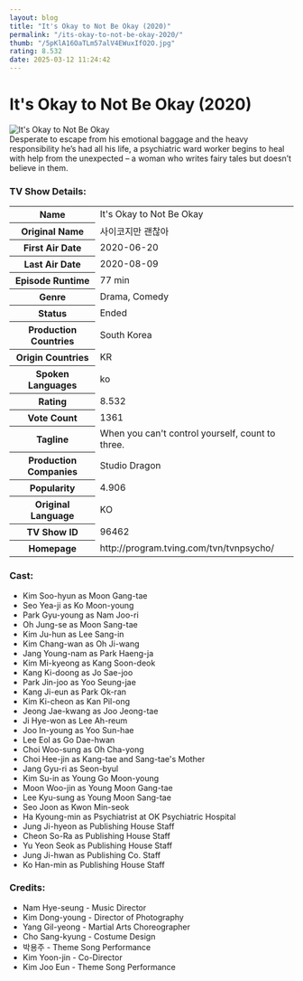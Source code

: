 ```yaml
---
layout: blog
title: "It's Okay to Not Be Okay (2020)"
permalink: "/its-okay-to-not-be-okay-2020/"
thumb: "/5pKlA16OaTLm57alV4EWuxIfO2O.jpg"
rating: 8.532
date: 2025-03-12 11:24:42
---
```

<h1 class="title">It's Okay to Not Be Okay (2020)</h1><div class="poster"><img src="{{ site.imglink }}/5pKlA16OaTLm57alV4EWuxIfO2O.jpg" class="img-fluid my-3" alt="It's Okay to Not Be Okay"/></div><div class="plot">Desperate to escape from his emotional baggage and the heavy responsibility he’s had all his life, a psychiatric ward worker begins to heal with help from the unexpected – a woman who writes fairy tales but doesn’t believe in them.</div><h3>TV Show Details:</h3><table class="table table-bordered details"><tr><th>Name</th><td>It's Okay to Not Be Okay</td></tr><tr><th>Original Name</th><td>사이코지만 괜찮아</td></tr><tr><th>First Air Date</th><td>2020-06-20</td></tr><tr><th>Last Air Date</th><td>2020-08-09</td></tr><tr><th>Episode Runtime</th><td>77 min</td></tr><tr><th>Genre</th><td>Drama, Comedy</td></tr><tr><th>Status</th><td>Ended</td></tr><tr><th>Production Countries</th><td>South Korea</td></tr><tr><th>Origin Countries</th><td>KR</td></tr><tr><th>Spoken Languages</th><td>ko</td></tr><tr><th>Rating</th><td>8.532</td></tr><tr><th>Vote Count</th><td>1361</td></tr><tr><th>Tagline</th><td>When you can't control yourself, count to three.</td></tr><tr><th>Production Companies</th><td>Studio Dragon</td></tr><tr><th>Popularity</th><td>4.906</td></tr><tr><th>Original Language</th><td>KO</td></tr><tr><th>TV Show ID</th><td>96462</td></tr><tr><th>Homepage</th><td>http://program.tving.com/tvn/tvnpsycho/</td></tr></table><h3>Cast:</h3><ul class="list-group cast"><li>Kim Soo-hyun as Moon Gang-tae</li><li>Seo Yea-ji as Ko Moon-young</li><li>Park Gyu-young as Nam Joo-ri</li><li>Oh Jung-se as Moon Sang-tae</li><li>Kim Ju-hun as Lee Sang-in</li><li>Kim Chang-wan as Oh Ji-wang</li><li>Jang Young-nam as Park Haeng-ja</li><li>Kim Mi-kyeong as Kang Soon-deok</li><li>Kang Ki-doong as Jo Sae-joo</li><li>Park Jin-joo as Yoo Seung-jae</li><li>Kang Ji-eun as Park Ok-ran</li><li>Kim Ki-cheon as Kan Pil-ong</li><li>Jeong Jae-kwang as Joo Jeong-tae</li><li>Ji Hye-won as Lee Ah-reum</li><li>Joo In-young as Yoo Sun-hae</li><li>Lee Eol as Go Dae-hwan</li><li>Choi Woo-sung as Oh Cha-yong</li><li>Choi Hee-jin as Kang-tae and Sang-tae's Mother</li><li>Jang Gyu-ri as Seon-byul</li><li>Kim Su-in as Young Go Moon-young</li><li>Moon Woo-jin as Young Moon Gang-tae</li><li>Lee Kyu-sung as Young Moon Sang-tae</li><li>Seo Joon as Kwon Min-seok</li><li>Ha Kyoung-min as Psychiatrist at OK Psychiatric Hospital</li><li>Jung Ji-hyeon as Publishing House Staff</li><li>Cheon So-Ra as Publishing House Staff</li><li>Yu Yeon Seok as Publishing House Staff</li><li>Jung Ji-hwan as Publishing Co. Staff</li><li>Ko Han-min as Publishing House Staff</li></ul><h3>Credits:</h3><ul class="list-group crew"><li>Nam Hye-seung - Music Director</li><li>Kim Dong-young - Director of Photography</li><li>Yang Gil-yeong - Martial Arts Choreographer</li><li>Cho Sang-kyung - Costume Design</li><li>박용주 - Theme Song Performance</li><li>Kim Yoon-jin - Co-Director</li><li>Kim Joo Eun - Theme Song Performance</li></ul>